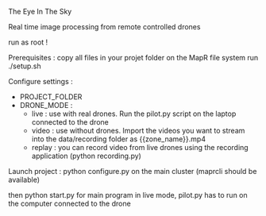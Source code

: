 The Eye In The Sky

Real time image processing from remote controlled drones


run as root !


Prerequisites :
copy all files in your projet folder on the MapR file system
run ./setup.sh

Configure settings :
- PROJECT_FOLDER
- DRONE_MODE :
    - live : use with real drones. Run the pilot.py script on the laptop connected to the drone
    - video : use without drones. Import the videos you want to stream into the data/recording folder as {{zone_name}}.mp4
    - replay : you can record video from live drones using the recording application (python recording.py)

Launch project :
python configure.py on the main cluster (maprcli should be available)

then 
python start.py for main program
in live mode, pilot.py has to run on the computer connected to the drone 